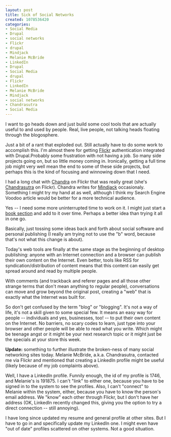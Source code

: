 ```yaml
--- 
layout: post
title: Sick of Social Networks
created: 1078536420
categories: 
- Social Media
- Drupal
- social networks
- Flickr
- drupal
- Mindjack
- Melanie McBride
- LinkedIn
- Drupal
- Social Media
- drupal
- Flickr
- LinkedIn
- Melanie McBride
- Mindjack
- social networks
- Chandrasutra
- Social Media
---
```

<p>
	I want to go heads down and just build some cool tools that are actually useful to and used by people. Real, live people, not talking heads floating through the blogosphere.</p>
<p>
	Just a bit of a rant that exploded out. Still actually have to do some work to accomplish this. I&#39;m almost there for getting <a href="http://www.flickr.com">Flickr</a> authentication integrated with Drupal.<!--break-->Probably some frustration with not having a job. So many side projects going on, but so little money coming in. Ironically, getting a full time job might very well mean the end to some of these side projects, but perhaps this is the kind of focusing and winnowing down that I need.</p>
<p>
	I had a long chat with <a href="http://chandrasutra.typepad.com/chandra/">Chandra</a> on Flickr that was really great (she&#39;s <a href="http://www.flickr.com/profile.gne?id=35237091681@N01" title="Melanie McBride's Flickr Profile - Chandrasutra">Chandrasutra</a> on Flickr). Chandra writes for <a href="http://www.mindjack">Mindjack</a> occasionaly. Something I might try my hand at as well, although I think my Search Engine Voodoo article would be better for a more technical audience.</p>
<p>
	Yes -- I need some more uninterrupted time to work on it. I might just start a <a href="http://www.bmannconsulting.com/book">book section</a> and add to it over time. Perhaps a better idea than trying it all in one go.</p>
<p>
	Basically, just tossing some ideas back and forth about social software and personal publishing (I really am trying not to use the &quot;b&quot; word, because that&#39;s not what this change is about).</p>
<p>
	Today&#39;s web tools are finally at the same stage as the beginning of desktop publishing: anyone with an Internet connection and a browser can publish their own content on the Internet. Even better, tools like RSS for syndication/distribution of content means that this content can easily get spread around and read by multiple people.</p>
<p>
	With comments (and trackback and referer pages and all those other strange terms that don&#39;t mean anything to regular people), conversations can move and grow beyond the original post, creating a &quot;web&quot; that is exactly what the Internet was built for.</p>
<p>
	So don&#39;t get confused by the term &quot;blog&quot; or &quot;blogging&quot;. It&#39;s not a way of life, it&#39;s not a skill given to some special few. It means an easy way for people -- individuals and yes, businesses, too! -- to put their own content on the Internet. No barriers, no scary codes to learn, just type into your browser and other people will be able to read what you write. Which might be teenage angst or it might be your next research topic or it might just be the specials at your store this week.</p>
<p>
	<strong>Update:</strong> something to further illustrate the broken-ness of many social networking sites today. Melanie McBride, a.k.a. Chandrasutra, contacted me via Flickr and mentioned that creating a LinkedIn profile might be useful (likely because of my job complaints above).</p>
<p>
	Well, I have a LinkedIn profile. Funnily enough, the id of my profile is 1746, and Melanie&#39;s is 191875. I can&#39;t &quot;link&quot; to either one, because you have to be signed in to the system to see the profiles. Also, I can&#39;t &quot;connect&quot; to Melanie within the system, either, because you have to know the person&#39;s email address. We &quot;know&quot; each other through Flickr, but I don&#39;t have her address (OK, LinkedIn recently changed this, giving you the option to try a direct connection -- still annoying).</p>
<p>
	I have long since updated my resume and general profile at other sites. But I have to go in and specifically update my LinkedIn one. I might even have &quot;out of date&quot; profiles scattered on other systems. Not a good situation.</p>
